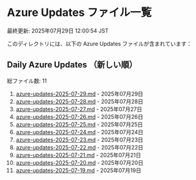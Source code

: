 # Azure Updates ファイル一覧

最終更新: 2025年07月29日 12:00:54 JST

このディレクトリには、以下の Azure Updates ファイルが含まれています：

## Daily Azure Updates （新しい順）

総ファイル数: 11

1. [azure-updates-2025-07-29.md](./azure-updates-2025-07-29.md) - 2025年07月29日
2. [azure-updates-2025-07-28.md](./azure-updates-2025-07-28.md) - 2025年07月28日
3. [azure-updates-2025-07-27.md](./azure-updates-2025-07-27.md) - 2025年07月27日
4. [azure-updates-2025-07-26.md](./azure-updates-2025-07-26.md) - 2025年07月26日
5. [azure-updates-2025-07-25.md](./azure-updates-2025-07-25.md) - 2025年07月25日
6. [azure-updates-2025-07-24.md](./azure-updates-2025-07-24.md) - 2025年07月24日
7. [azure-updates-2025-07-23.md](./azure-updates-2025-07-23.md) - 2025年07月23日
8. [azure-updates-2025-07-22.md](./azure-updates-2025-07-22.md) - 2025年07月22日
9. [azure-updates-2025-07-21.md](./azure-updates-2025-07-21.md) - 2025年07月21日
10. [azure-updates-2025-07-20.md](./azure-updates-2025-07-20.md) - 2025年07月20日
11. [azure-updates-2025-07-19.md](./azure-updates-2025-07-19.md) - 2025年07月19日
